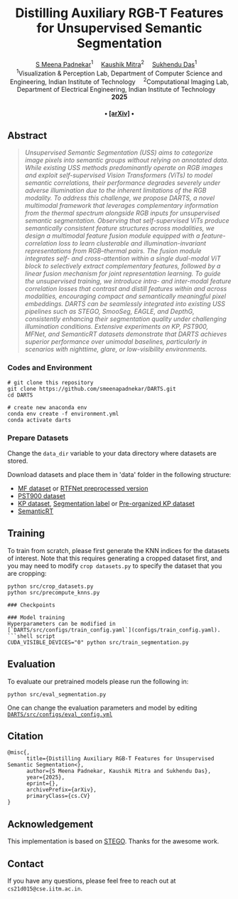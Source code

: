 <div align="center">

<h1>Distilling Auxiliary RGB-T Features for Unsupervised Semantic Segmentation</h1>

<div>
    <a href='' target='_blank'>S Meena Padnekar</a><sup>1</sup>&emsp;
    <a href='https://www.ee.iitm.ac.in/kmitra/' target='_blank'>Kaushik Mitra</a><sup>2</sup>&emsp;
    <a href='https://www.cse.iitm.ac.in/~sdas/' target='_blank'>Sukhendu Das</a><sup>1</sup>&emsp;
   
   
</div>
<div>
    <sup>1</sup>Visualization & Perception Lab, Department of Computer Science and Engineering, Indian Institute of Technology&emsp; 
    <sup>2</sup>Computational Imaging Lab, Department of Electrical Engineering, Indian Institute of Technology&emsp; 

</div>

<div>
    <strong> 2025</strong>
</div>

<div>
    <h4 align="center">
        • <a href="" target='_blank'>[arXiv]</a> •
    </h4>
</div>

<!--<img src="assets/framework.jpg" width="700px"/> -->

</div>

## Abstract
> *Unsupervised Semantic Segmentation (USS) aims to categorize image pixels into semantic groups without relying on annotated data. While existing USS methods predominantly operate on RGB images and exploit self-supervised Vision Transformers (ViTs) to model semantic correlations, their performance degrades severely under adverse illumination due to the inherent limitations of the RGB modality. To address this challenge, we propose DARTS, a novel multimodal framework that leverages complementary information from the thermal spectrum alongside RGB inputs for unsupervised semantic segmentation.
Observing that self-supervised ViTs produce semantically consistent feature structures across modalities, we design a multimodal feature fusion module equipped with a feature-correlation loss to learn clusterable and illumination-invariant representations from RGB–thermal pairs. The fusion module integrates self- and cross-attention within a single dual-modal ViT block to selectively extract complementary features, followed by a linear fusion mechanism for joint representation learning. To guide the unsupervised training, we introduce intra- and inter-modal feature correlation losses that contrast and distill features within and across modalities, encouraging compact and semantically meaningful pixel embeddings.
DARTS can be seamlessly integrated into existing USS pipelines such as STEGO, SmooSeg, EAGLE, and DepthG, consistently enhancing their segmentation quality under challenging illumination conditions. Extensive experiments on KP, PST900, MFNet, and SemanticRT datasets demonstrate that DARTS achieves superior performance over unimodal baselines, particularly in scenarios with nighttime, glare, or low-visibility environments.*


### Codes and Environment

```
# git clone this repository
git clone https://github.com/smeenapadnekar/DARTS.git
cd DARTS

# create new anaconda env
conda env create -f environment.yml
conda activate darts

```

### Prepare Datasets
Change the `data_dir` variable to your data directory where datasets are stored.

Download datasets and place them in 'data' folder in the following structure:
- [MF dataset](https://www.mi.t.u-tokyo.ac.jp/static/projects/mil_multispectral/) or [RTFNet preprocessed version](http://gofile.me/4jm56/CfukComo1)
- [PST900 dataset](https://github.com/ShreyasSkandanS/pst900_thermal_rgb)
- [KP dataset](https://github.com/SoonminHwang/rgbt-ped-detection), [Segmentation label](https://github.com/yeong5366/MS-UDA) or [Pre-organized KP dataset](https://kaistackr-my.sharepoint.com/:u:/g/personal/shinwc159_kaist_ac_kr/EUfmm7hkeaVNuyyYsREttFIBGZ3u_tCmaZ5S5EYghwkKnQ?e=Gyc86F)
- [SemanticRT](https://github.com/jiwei0921/SemanticRT)




## Training

To train from scratch, please first generate the KNN indices for the datasets of interest. Note that this requires generating a cropped dataset first, and you may need to modify `crop datasets.py` to specify the dataset that you are cropping:

```shell script
python src/crop_datasets.py
python src/precompute_knns.py

### Checkpoints

### Model training
Hyperparameters can be modified in [`DARTS/src/configs/train_config.yaml`](configs/train_config.yaml).
```shell script
CUDA_VISIBLE_DEVICES="0" python src/train_segmentation.py
```

## Evaluation

To evaluate our pretrained models please run the following in:
```shell script
python src/eval_segmentation.py
```
One can change the evaluation parameters and model by editing [`DARTS/src/configs/eval_config.yml`](src/configs/eval_config.yml)


## Citation
```
@misc{,
      title={Distilling Auxiliary RGB-T Features for Unsupervised Semantic Segmentation<}, 
      author={S Meena Padnekar, Kaushik Mitra and Sukhendu Das},
      year={2025},
      eprint={},
      archivePrefix={arXiv},
      primaryClass={cs.CV}
}
```


## Acknowledgement

This implementation is based on [STEGO](https://github.com/mhamilton723/STEGO/). Thanks for the awesome work.

## Contact
If you have any questions, please feel free to reach out at `cs21d015@cse.iitm.ac.in`.
